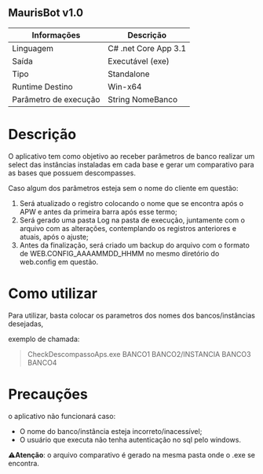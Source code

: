 ## **MaurisBot v1.0**
Informações           |Descrição
----------------------|-------------------------------
Linguagem             |C# .net Core App 3.1
Saída                 |Executável (exe) 
Tipo                  |Standalone
Runtime Destino       |Win-x64
Parâmetro de execução |String NomeBanco

# Descrição
O aplicativo tem como objetivo ao receber parâmetros de banco realizar um select das instâncias instaladas em cada base e gerar um comparativo para as bases que possuem descompasses.

Caso algum dos parâmetros esteja sem o nome do cliente em questão:
 1. Será atualizado o registro colocando o nome que se encontra após o APW e antes da primeira barra após esse termo;
 2. Será gerado uma pasta Log na pasta de execução, juntamente com o arquivo com as alterações, contemplando os registros anteriores e atuais, após o ajuste;
 3. Antes da finalização, será criado um backup do arquivo com o formato de WEB.CONFIG_AAAAMMDD_HHMM no mesmo diretório do web.config em questão.

# Como utilizar
Para utilizar, basta colocar os parametros dos nomes dos bancos/instâncias desejadas,

exemplo de chamada:
>CheckDescompassoAps.exe BANCO1 BANCO2/INSTANCIA BANCO3 BANCO4

# Precauções
o aplicativo não funcionará caso:
 - O nome do banco/instância esteja incorreto/inacessível;
 - O usuário que executa não tenha autenticação no sql pelo windows.

⚠️**Atenção**: o arquivo comparativo é gerado na mesma pasta onde o .exe se encontra.

